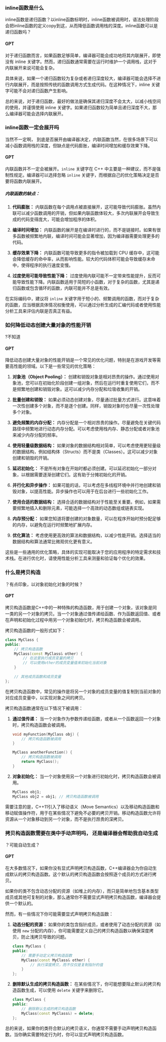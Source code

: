### inline函数是什么
inline函数是递归函数？以inline函数标明时，inline函数被调用时，语法处理阶段会把inline函数的定义copy到这，从而降低函数调用栈的深度。inline函数可以是递归函数吗？

#### GPT
对于递归函数而言，如果函数足够简单，编译器可能会成功地将其内联展开，即使没有 inline 关键字。然而，递归函数通常需要在运行时维护一个调用栈，这对于内联展开来说可能会复杂。

具体来说，如果一个递归函数较为复杂或者递归深度较大，编译器可能会选择不进行内联展开，而是按照传统的函数调用方式生成代码。在这种情况下，inline 关键字可能不会对递归函数产生影响。

总的来说，对于递归函数，最好的做法是确保其递归深度不会太大，以减小栈空间的使用，并谨慎使用 inline 关键字。如果递归函数较为简单且递归深度不大，那么编译器可能会选择内联展开。

### inline函数一定会展开吗
当然不一定啊， 到底是否展开由编译器决定，内联函数当然，在很多场景下可以减小函数调用栈的深度，但缺点是代码膨胀，编译时间增加和缓存效果下降。

#### GPT
内联函数并不一定会被展开。`inline` 关键字在 C++ 中主要是一种建议，而不是强制性规定。编译器可以选择忽略 `inline` 关键字，而根据自己的优化策略决定是否要将函数内联展开。

##### 内联函数的缺点：

1. **代码膨胀：** 内联函数在每个调用点被直接展开，这可能导致代码膨胀。虽然内联可以减少函数调用的开销，但如果内联函数体较大，多次内联展开会导致生成的代码变得庞大，可能会增加程序的体积。

2. **编译时间增加：** 内联函数的展开是在编译时进行的，而不是链接时。如果有很多函数被频繁地内联，编译时间可能会显著增加，因为编译器需要处理更多的代码。

3. **缓存效果下降：** 内联函数可能导致更多的指令被加载到 CPU 缓存中，这可能会降低缓存的命中率，从而影响性能。较大的代码体积可能会导致缓存未命中，使得程序的执行速度变慢。

4. **过度使用可能导致性能下降：** 过度使用内联可能不一定带来性能提升，反而可能导致性能下降。内联函数适用于简短的小函数，对于复杂的函数，尤其是递归函数或包含循环的函数，内联可能并不总是有效。

在实际编码中，建议将 `inline` 关键字用于短小的、频繁调用的函数，而对于复杂的函数，应当根据具体情况权衡使用，可以通过分析生成的汇编代码或者使用性能分析工具来评估内联是否真正有益。

### 如何降低动态创建大量对象的性能开销

?不知道

#### GPT
降低动态创建大量对象的性能开销是一个常见的优化问题，特别是在游戏开发等需要高性能的领域。以下是一些常见的优化策略：

1. **对象池（Object Pooling）：** 创建和销毁对象是相对昂贵的操作。通过使用对象池，您可以在初始化阶段创建一组对象，然后在运行时重复使用它们，而不是频繁地创建和销毁对象。这可以减少内存分配和垃圾收集的开销。

2. **批量创建和销毁：** 如果必须动态创建对象，尽量通过批量方式进行。这意味着一次性创建多个对象，而不是逐个创建。同样，销毁对象时也尽量一次性处理多个对象。

3. **避免频繁的内存分配：** 内存分配是一个相对昂贵的操作。尽量避免在关键代码路径中频繁地进行动态内存分配。可以考虑使用栈内存、静态分配或者对象池来减少内存分配的频率。

4. **使用轻量级数据结构：** 如果对象的数据结构相对简单，可以考虑使用更轻量级的数据结构，例如结构体（Structs）而不是类（Classes）。这可以减少对象创建和销毁的开销。

5. **延迟初始化：** 不是所有对象在开始时都必须创建。可以延迟初始化一部分对象，以根据需要逐渐创建它们。这有助于分摊初始化的开销。

6. **并行化和异步操作：** 如果可能的话，可以考虑在多线程环境中并行地创建和销毁对象，以提高性能。异步操作也可以用于在后台进行一些初始化工作。

7. **使用合适的数据结构：** 选择合适的数据结构对于性能至关重要。例如，如果需要频繁地插入和删除元素，可能选择一个高效的动态数组或链表实现。

8. **内存预分配：** 如果您知道将要创建的对象数量，可以在程序开始时预分配足够的内存，以避免在运行时频繁地扩展内存。

9. **优化算法：** 考虑使用更高效的算法和数据结构，以减少性能开销。选择适当的数据结构和算法通常比微观优化更有意义。

这些是一些通用的优化策略，具体的实现可能取决于您的应用程序的特定需求和技术栈。在进行优化时，请使用性能分析工具来测量和验证每个优化的效果。


### 什么是拷贝构造

？有点印象，以对象初始化对象的时候？

#### GPT

拷贝构造函数是C++中的一种特殊的构造函数，用于创建一个对象，该对象是同一类的另一个对象的拷贝。当一个对象通过值传递给函数、作为函数返回值、或者在声明和初始化过程中用另一个对象初始化时，拷贝构造函数会被调用。

拷贝构造函数的一般形式如下：

```cpp
class MyClass {
public:
    // 拷贝构造函数
    MyClass(const MyClass& other) {
        // 在这里执行成员变量的拷贝
        // 可以使用other的成员变量值来初始化当前对象
    }
    
    // 其他成员函数和成员变量
};
```

在拷贝构造函数中，常见的操作是将另一个对象的成员变量的值复制到当前对象的对应成员变量中，以实现对象之间的拷贝。

拷贝构造函数通常在以下情况下被调用：

1. **通过值传递：** 当一个对象作为参数传递给函数，或者从一个函数返回一个对象时，拷贝构造函数会被调用。

    ```cpp
    void myFunction(MyClass obj) {
        // 拷贝构造函数被调用
    }
    
    MyClass anotherFunction() {
        // 拷贝构造函数被调用
        return MyClass();
    }
    ```

2. **对象初始化：** 当一个对象使用另一个对象进行初始化时，拷贝构造函数会被调用。

    ```cpp
    MyClass obj1;
    MyClass obj2 = obj1; // 拷贝构造函数被调用
    ```

需要注意的是，C++11引入了移动语义（Move Semantics）以及移动构造函数和移动赋值操作符，用于在某些情况下避免不必要的拷贝开销。移动构造函数允许将资源从一个对象移动到另一个对象，而不是执行昂贵的深拷贝。

### 拷贝构造函数需要在类中手动声明吗， 还是编译器会帮助我自动生成

？可能自动生成？

#### GPT

在大多数情况下，如果你没有显式声明拷贝构造函数，C++编译器会为你自动生成默认的拷贝构造函数。这个默认的拷贝构造函数会按照逐个成员的方式进行拷贝。

如果你的类不包含动态分配的资源（如堆上的内存），而只是简单地包含基本类型成员或其他可复制的对象，那么通常你不需要显式声明拷贝构造函数，编译器会提供一个默认的。

然而，有一些情况下你可能需要显式声明拷贝构造函数：

1. **动态分配的资源：** 如果你的类包含指针成员，或者使用了动态分配的资源（如使用 `new` 分配的内存），你可能需要定义自己的拷贝构造函数以确保深度拷贝，防止浅拷贝导致的问题。

    ```cpp
    class MyClass {
    public:
        // 需要手动定义拷贝构造函数
        MyClass(const MyClass& other) {
            // 执行深度拷贝，而不仅仅是复制指针的值
        }
    };
    ```

2. **删除默认生成的拷贝构造函数：** 在某些情况下，你可能想要阻止默认的拷贝构造函数生成，可以使用 `delete` 关键字来删除它。

    ```cpp
    class MyClass {
    public:
        // 删除默认生成的拷贝构造函数
        MyClass(const MyClass&) = delete;
    };
    ```

总的来说，如果你的类符合默认的拷贝语义，你通常不需要手动声明拷贝构造函数。当你确实需要特定行为时，你可以显式声明拷贝构造函数。
